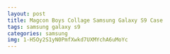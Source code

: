 ```yaml
---
layout: post
title: Magcon Boys Collage Samsung Galaxy S9 Case
tags: samsung galaxy s9
categories: samsung
img: 1-H5Oy2S1yN0PmfXwkd7UXMYchA6uMoYc
---
```

